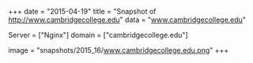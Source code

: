 
+++
date = "2015-04-19"
title = "Snapshot of http://www.cambridgecollege.edu"
data = "www.cambridgecollege.edu"

Server = ["Nginx"]
domain = ["cambridgecollege.edu"]

  image = "snapshots/2015_16/www.cambridgecollege.edu.png"
+++
#
